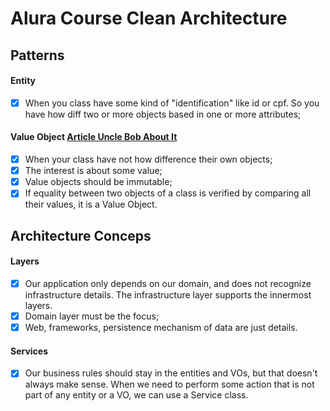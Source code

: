 # Alura Course Clean Architecture

## Patterns

#### Entity

- [x] When you class have some kind of "identification" like id or cpf. So you have how diff two or more 
objects based in one or more attributes;

#### Value Object [Article Uncle Bob About It](https://martinfowler.com/bliki/ValueObject.html)

- [x] When your class have not how difference their own objects;
- [x] The interest is about some value;
- [x] Value objects should be immutable;
- [x] If equality between two objects of a class is verified by comparing all their values, it is a Value Object.

## Architecture Conceps

#### Layers

- [x] Our application only depends on our domain, and does not recognize infrastructure details. The infrastructure layer supports the innermost layers.
- [x] Domain layer must be the focus;
- [x] Web, frameworks, persistence mechanism of data are just details.

#### Services

- [x] Our business rules should stay in the entities and VOs, but that doesn't always make sense. When we need to perform some action that is not part of any entity or a VO, we can use a Service class.